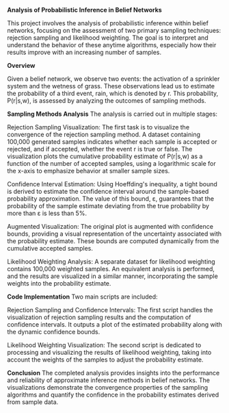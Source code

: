 **Analysis of Probabilistic Inference in Belief Networks**

This project involves the analysis of probabilistic inference within belief networks, focusing on the assessment of two primary sampling techniques: rejection sampling and likelihood weighting. The goal is to interpret and understand the behavior of these anytime algorithms, especially how their results improve with an increasing number of samples.

**Overview**

Given a belief network, we observe two events: the activation of a sprinkler system and the wetness of grass. These observations lead us to estimate the probability of a third event, rain, which is denoted by r. This probability, P(r|s,w), is assessed by analyzing the outcomes of sampling methods.

**Sampling Methods Analysis**
The analysis is carried out in multiple stages:

Rejection Sampling Visualization: The first task is to visualize the convergence of the rejection sampling method. A dataset containing 100,000 generated samples indicates whether each sample is accepted or rejected, and if accepted, whether the event r is true or false. The visualization plots the cumulative probability estimate of P(r|s,w) as a function of the number of accepted samples, using a logarithmic scale for the x-axis to emphasize behavior at smaller sample sizes.

Confidence Interval Estimation: Using Hoeffding's inequality, a tight bound is derived to estimate the confidence interval around the sample-based probability approximation. The value of this bound, ε, guarantees that the probability of the sample estimate deviating from the true probability by more than ε is less than 5%.

Augmented Visualization: The original plot is augmented with confidence bounds, providing a visual representation of the uncertainty associated with the probability estimate. These bounds are computed dynamically from the cumulative accepted samples.

Likelihood Weighting Analysis: A separate dataset for likelihood weighting contains 100,000 weighted samples. An equivalent analysis is performed, and the results are visualized in a similar manner, incorporating the sample weights into the probability estimate.

**Code Implementation**
Two main scripts are included:

Rejection Sampling and Confidence Intervals: The first script handles the visualization of rejection sampling results and the computation of confidence intervals. It outputs a plot of the estimated probability along with the dynamic confidence bounds.

Likelihood Weighting Visualization: The second script is dedicated to processing and visualizing the results of likelihood weighting, taking into account the weights of the samples to adjust the probability estimate.

**Conclusion**
The completed analysis provides insights into the performance and reliability of approximate inference methods in belief networks. The visualizations demonstrate the convergence properties of the sampling algorithms and quantify the confidence in the probability estimates derived from sample data.
